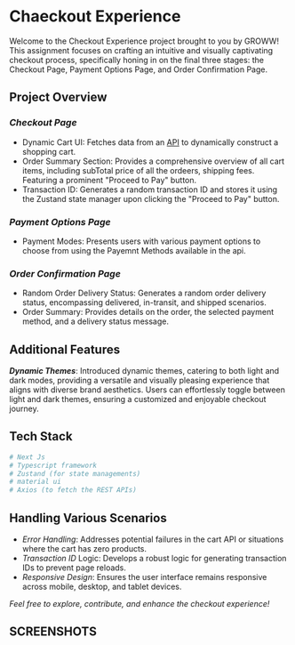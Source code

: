 # Chaeckout Experience
Welcome to the Checkout Experience project brought to you by GROWW! This assignment focuses on crafting an intuitive and visually captivating checkout process, specifically honing in on the final three stages: the Checkout Page, Payment Options Page, and Order Confirmation Page.

## Project Overview
### ***Checkout Page***
- Dynamic Cart UI: Fetches data from an [API](https://groww-intern-assignment.vercel.app/v1/api/order-details) to dynamically construct a shopping cart.
- Order Summary Section: Provides a comprehensive overview of all cart items, including subTotal price of all the ordeers, shipping fees. Featuring a prominent "Proceed to Pay" button.
- Transaction ID: Generates a random transaction ID and stores it using the Zustand state manager upon clicking the "Proceed to Pay" button.

### ***Payment Options Page***
- Payment Modes: Presents users with various payment options to choose from using the Payemnt Methods available in the api.

### ***Order Confirmation Page*** 
- Random Order Delivery Status: Generates a random order delivery status, encompassing delivered, in-transit, and shipped scenarios.
- Order Summary: Provides details on the order, the selected payment method, and a delivery status message.

## Additional Features
***Dynamic Themes***: Introduced dynamic themes, catering to both light and dark modes, providing a versatile and visually pleasing experience that aligns with diverse brand aesthetics. Users can effortlessly toggle between light and dark themes, ensuring a customized and enjoyable checkout journey. 

## Tech Stack

```sh
# Next Js
# Typescript framework
# Zustand (for state managements)
# material ui
# Axios (to fetch the REST APIs)
```

## Handling Various Scenarios
- _Error Handling_: Addresses potential failures in the cart API or situations where the cart has zero products.
- _Transaction ID_ Logic: Develops a robust logic for generating transaction IDs to prevent page reloads.
- _Responsive Design_: Ensures the user interface remains responsive across mobile, desktop, and tablet devices.

_Feel free to explore, contribute, and enhance the checkout experience!_

## SCREENSHOTS


